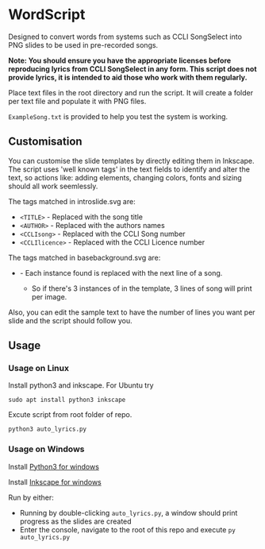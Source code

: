 # WordScript

Designed to convert words from systems such as CCLI SongSelect into PNG slides to be used in pre-recorded songs.

**Note: You should ensure you have the appropriate licenses before reproducing lyrics from CCLI SongSelect in any form.  This script does not provide lyrics, it is intended to aid those who work with them regularly.**

Place text files in the root directory and run the script.  It will create a folder per text file and populate it with PNG files.

`ExampleSong.txt` is provided to help you test the system is working.

## Customisation

You can customise the slide templates by directly editing them in Inkscape.  The script uses 'well known tags' in the text fields to identify and alter the text, so actions like: adding elements, changing colors, fonts and sizing should all work seemlessly.

The tags matched in introslide.svg are:
* `<TITLE>` - Replaced with the song title
* `<AUTHOR>` - Replaced with the authors names
* `<CCLIsong>` - Replaced with the CCLI Song number
* `<CCLIlicence>` - Replaced with the CCLI Licence number

The tags matched  in basebackground.svg are:
* <WORDS> - Each instance found is replaced with the next  line of a song.
    * So if there's  3 instances of <WORDS> in the template, 3 lines of song will print per image.

Also, you can edit the sample text to have the number of lines you want per slide and the script should follow you.

## Usage
### Usage on Linux

Install python3 and inkscape.  For Ubuntu try

    sudo apt install python3 inkscape

Excute script from root folder of repo.

    python3 auto_lyrics.py

### Usage on Windows

Install [Python3 for windows](https://www.python.org/downloads/release/python-385/)

Install [Inkscape for windows](https://inkscape.org/release/inkscape-1.0/)

Run by either:
* Running by double-clicking `auto_lyrics.py`, a window should print progress as the slides are created
* Enter the console, navigate to the root of this repo and execute `py auto_lyrics.py`
